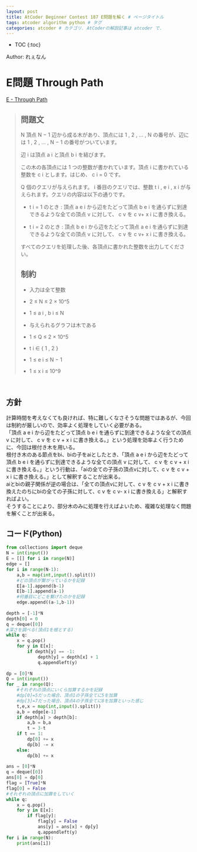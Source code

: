 ```yaml
---
layout: post
title: AtCoder Beginner Contest 187 E問題を解く # ページタイトル
tags: atcoder algorithm python # タグ
categories: atcoder # カテゴリ. AtCoderの解説記事は atcoder で.
---
```



* TOC
{:toc}

Author: れぇなん　<!-- 自分の名前 -->

<!-- ↓↓↓↓↓ 記事内容 ↓↓↓↓↓ -->
# E問題 Through Path

<a href="https://atcoder.jp/contests/abc187/tasks/abc187_e" target="_blank">E - Through Path</a>

> ## 問題文
>N
  頂点 
N
−
1
 辺から成る木があり、頂点には 
1
,
2
,
…
,
N
 の番号が、辺には 
1
,
2
,
…
,
N
−
1
 の番号がついています。
>
>辺 
i
 は頂点 
a
i
 と頂点 
b
i
 を結びます。
>
>この木の各頂点には 
1
 つの整数が書かれています。頂点 
i
 に書かれている整数を 
c
i
 とします。はじめ、 
c
i
=
0
 です。
>
>Q
 個のクエリが与えられます。 
i
 番目のクエリでは、整数 
t
i
,
e
i
,
x
i
 が与えられます。クエリの内容は以下の通りです。
>
> * t
i
=
1
 のとき : 頂点 
a
e
i
 から辺をたどって頂点 
b
e
i
 を通らずに到達できるような全ての頂点 
v
 に対して、
c
v
 を 
c
v+
x
i
 に書き換える。
>
> * t
i
=
2
 のとき : 頂点 
b
e
i
 から辺をたどって頂点 
a
e
i
 を通らずに到達できるような全ての頂点 
v
 に対して、
c
v
 を 
c
v+
x
i
 に書き換える。
>
>すべてのクエリを処理した後、各頂点に書かれた整数を出力してください。
> ## 制約
> * 入力は全て整数
>
> * 2
≤
N
≤
2
×
10^5
>
> * 1
≤
a
i
,
b
i
≤
N
>
> * 与えられるグラフは木である
>
> * 1
≤
Q
≤
2
×
10^5
>
> * t
i
∈
{
1
,
2
}
>
> * 1
≤
e
i
≤
N
−
1
>
> * 1
≤
x
i
≤
10^9

<br>

## 方針

計算時間を考えなくても良ければ、特に難しくなさそうな問題ではあるが、今回は制約が厳しいので、効率よく処理をしていく必要がある。
<br>
「頂点 
a
e
i
 から辺をたどって頂点 
b
e
i
 を通らずに到達できるような全ての頂点 
v
 に対して、
c
v
 を 
c
v
+
x
i
 に書き換える。」という処理を効率よく行うために、今回は根付き木を用いる。
<br>
根付き木のある節点をbi、biの子をaiとしたとき、「頂点 
a
e
i
 から辺をたどって頂点 
b
e
i
 を通らずに到達できるような全ての頂点 
v
 に対して、
c
v
 を 
c
v
+
x
i
 に書き換える。」という行動は、「aiの全ての子孫の頂点vに対して、c
v
 を 
c
v
+
x
i
 に書き換える。」として解釈することが出来る。
<br>
aiとbiの親子関係が逆の場合は、「全ての頂点vに対して、c
v
  を 
c
v
+
x
i
 に書き換えたのちにbiの全ての子孫に対して、c
v
 を 
c
v-
x
i
 に書き換える」と解釈すればよい。
<br>
そうすることにより、部分木のみに処理を行えばよいため、複雑な処理なく問題を解くことが出来る。


## コード(Python)

```python
from collections import deque
N = int(input())
E = [[] for i in range(N)]
edge = []
for i in range(N-1):
    a,b = map(int,input().split())
    #どの頂点が繋がっているかを記録
    E[a-1].append(b-1)
    E[b-1].append(a-1)
    #何番目にどこを繋げたのかを記録
    edge.append((a-1,b-1))
    
depth = [-1]*N
depth[0] = 0
q = deque([0])
#深さを調べる(頂点1を根とする)
while q:
    x = q.pop()
    for y in E[x]:
        if depth[y] == -1:
            depth[y] = depth[x] + 1
            q.appendleft(y)
 
dp = [0]*N
Q = int(input())
for _ in range(Q):
    #それぞれの頂点にいくら加算するかを記録
    #dp[0]=5だった場合、頂点1の子孫全てに5を加算
    #dp[3]=7だった場合、頂点4の子孫全てに8を加算といった感じ
    t,e,x = map(int,input().split())
    a,b = edge[e-1]
    if depth[a] > depth[b]:
        a,b = b,a
        t = 3-t
    if t == 1:
        dp[0] += x
        dp[b] -= x
    else:
        dp[b] += x
 
ans = [0]*N
q = deque([0])
ans[0] = dp[0]
flag = [True]*N
flag[0] = False
#それぞれの頂点に加算をしていく
while q:
    x = q.pop()
    for y in E[x]:
        if flag[y]:
            flag[y] = False
            ans[y] = ans[x] + dp[y]
            q.appendleft(y)
for i in range(N):
    print(ans[i])
```
